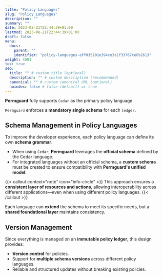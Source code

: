 ```yaml
---
title: "Policy Languages"
slug: "Policy Languages"
description: ""
summary: ""
date: 2023-08-21T22:44:39+01:00
lastmod: 2023-08-21T22:44:39+01:00
draft: false
menu:
  docs:
    parent: ""
    identifier: "policy-languages-eff035101e394ce3a1f33767ce0b2613"
weight: 4001
toc: true
seo:
  title: "" # custom title (optional)
  description: "" # custom description (recommended)
  canonical: "" # custom canonical URL (optional)
  noindex: false # false (default) or true
---
```

**Permguard** fully supports `Cedar` as the primary policy language.

`Permguard` enforces a **mandatory single schema** for each `ledger`.

## Schema Management in Policy Languages

To improve the developer experience, each policy language can define its own **schema grammar**.

- When using `Cedar`, **Permguard** leverages the **official schema** defined by the Cedar language.
- For integrated languages without an official schema, a **custom schema** must be created to ensure compatibility with **Permguard's unified model**.

{{< callout context="note" icon="info-circle" >}}
This approach ensures a **consistent layer of resources and actions**, allowing interoperability across different applications—even when using different policy languages.
{{< /callout >}}

Each language can **extend** the schema to meet its specific needs, but a **shared foundational layer** maintains consistency.

## Version Management

Since everything is managed on an **immutable policy ledger**, this design provides:

- **Version control** for policies.
- Support for **multiple schema versions** across different policy languages.
- Reliable and structured updates without breaking existing policies.
